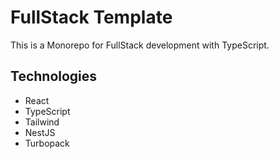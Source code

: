 # FullStack Template

This is a Monorepo for FullStack development with TypeScript.

## Technologies

- React
- TypeScript
- Tailwind
- NestJS
- Turbopack